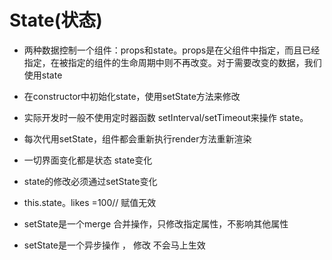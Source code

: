 # State(状态)
* 两种数据控制一个组件：props和state。props是在父组件中指定，而且已经指定，在被指定的组件的生命周期中则不再改变。对于需要改变的数据，我们使用state

* 在constructor中初始化state，使用setState方法来修改

* 实际开发时一般不使用定时器函数 setInterval/setTimeout来操作 state。

* 每次代用setState，组件都会重新执行render方法重新渲染

+ 一切界面变化都是状态 state变化
+ state的修改必须通过setState变化
+ this.state。likes =100// 赋值无效
+ setState是一个merge 合并操作，只修改指定属性，不影响其他属性

+ setState是一个异步操作 ， 修改 不会马上生效

